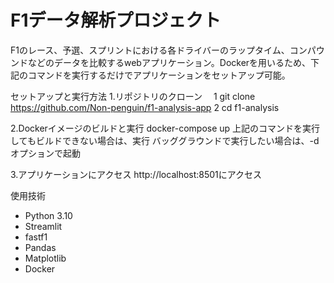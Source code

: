 # F1データ解析プロジェクト
F1のレース、予選、スプリントにおける各ドライバーのラップタイム、コンパウンドなどのデータを比較するwebアプリケーション。Dockerを用いるため、下記のコマンドを実行するだけでアプリケーションをセットアップ可能。

セットアップと実行方法
1.リポジトリのクローン
　1 git clone https://github.com/Non-penguin/f1-analysis-app
  2 cd f1-analysis

2.Dockerイメージのビルドと実行
docker-compose up
上記のコマンドを実行してもビルドできない場合は、実行
バッググラウンドで実行したい場合は、-d オプションで起動

3.アプリケーションにアクセス
  http://localhost:8501にアクセス

使用技術
- Python 3.10
- Streamlit
- fastf1
- Pandas
- Matplotlib
- Docker
